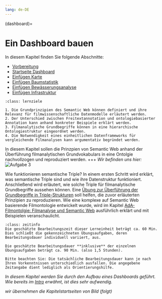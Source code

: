 ```yaml
---
lang: de-DE
---
```


(dashboard)=
# Ein Dashboard bauen

In diesem Kapitel finden Sie folgende Abschnitte:
- [Vorbereitung](vorbereitung)
- [Startseite Dashboard](landing-page)
- [Einfügen Karte](map)
- [Einfügen Baumstatistik](trees)
- [Einfügen Bewässerungsanalyse](watering)
- [Einfügen Infrastruktur](infrastruktur)


```{admonition} Überführung filmanalytischer Konzepte in semantische Triple nach Ontologiestruktur
:class: lernziele

1. Die Grundprinzipien des Semantic Web können definiert und ihre Relevanz für filmwissenschaftliche Datenmodelle erläutert werden.
2. Der Unterschied zwischen Freitextannotation und ontologiebasierter Annotation kann anhand konkreter Beispiele erklärt werden.
3. Filmanalytische Grundbegriffe können in eine hierarchische Ontologiestruktur eingeordnet werden.
4. Die Notwendigkeit eines einheitlichen Datenframeworks für vergleichende Filmanalysen kann argumentativ begründet werden.
```

In diesem Kapitel sollen die Prinzpien von Semantic Web anhand der Überführung filmanalytischen Grundvokabulars in eine Ontolgie nachvollzogen und reproduziert werden.
+++
*Wir befinden uns hier:*
![Aufgabe 3](../assets/Aufgabenstruktur-03.png)

Wie funktionieren semantische Triple? In einem ersten Schritt wird erklärt, was semantische Triple sind und wie ihre Datenstruktur funktioniert. Anschließend wird erläutert, wie solche Triple für filmanalytische Grundbegriffe aussehen können. Eine [Übung zur Überführung der Grundbegriffe in Triple-Strukturen](Aufgabe_C_UK-1) soll helfen, die zuvor erläuterten Prinzipien zu reproduzieren. Wie eine komplexe auf Semantic Web basierende Filmontologie entwickelt wurde, wird im Kapitel [AdA-Filmontolgie: Filmanalyse und Semantic Web](Aufgabe_C_UK-2) ausführlich erklärt und mit Beispielen veranschaulicht. 

```{admonition} Bearbeitungszeit
:class: zeitinfo
Die geschätzte Bearbeitungszeit dieser Lerneinheit beträgt ca. 60 Min. Dies schließt die gekennzeichneten Übungsaufgaben, deren Bearbeitungsdauer individuell variiert, aus. 

Die geschätzte Bearbeitungsdauer **inklusive** der einzelnen Übungsaufgaben beträgt ca. 90 Min. (also 1,5 Stunden).

Bitte beachten Sie: Die tatsächliche Bearbeitungsdauer kann je nach Ihren Vorkenntnissen unterschiedlich ausfallen. Die angegebene Zeitangabe dient lediglich als Orientierungshilfe.
```
*In diesem Kapitel werden Sie durch den Aufbau eines Dashboards geführt. Wie bereits im [Intro](intro) erwähnt, ist dies sehr aufwendig.*

*wir übernehmen die Kapitelstartseiten von Bild (folgt)*
